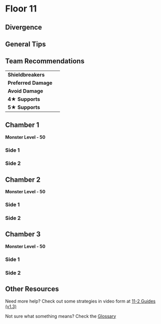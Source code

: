 # Floor 11

## Divergence

## General Tips

## Team Recommendations

|  |  |
| :--- | :--- |
| **Shieldbreakers** |  |
| **Preferred Damage** |  |
| **Avoid Damage** |  |
| **4**★ **Supports** |  |
| **5**★ **Supports** |  |

## Chamber 1

**Monster Level - 50**

### Side 1

### Side 2

## **Chamber 2**

**Monster Level - 50**

### Side 1

### Side 2

## **Chamber 3**

**Monster Level - 50**

### Side 1

### Side 2

## Other Resources

Need more help? Check out some strategies in video form at [11-2 Guides \(v1.3\)](../../mechanics/video-guides/11-2-guides-v1.3.md) 

Not sure what something means? Check the [Glossary](../glossary.md)

